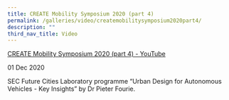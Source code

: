 ```yaml
---
title: CREATE Mobility Symposium 2020 (part 4)
permalink: /galleries/video/createmobilitysymposium2020part4/
description: ""
third_nav_title: Video
---
```

[CREATE Mobility Symposium 2020 (part 4) - YouTube](https://www.youtube.com/embed/1keM0rpwrJo?html5=1&rel=0)

01 Dec 2020

SEC Future Cities Laboratory programme “Urban Design for Autonomous Vehicles - Key Insights” by Dr Pieter Fourie.